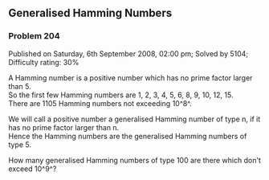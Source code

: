Generalised Hamming Numbers
---------------------------

### Problem 204

Published on Saturday, 6th September 2008, 02:00 pm; Solved by 5104;
Difficulty rating: 30%

A Hamming number is a positive number which has no prime factor larger
than 5.\
 So the first few Hamming numbers are 1, 2, 3, 4, 5, 6, 8, 9, 10, 12,
15.\
 There are 1105 Hamming numbers not exceeding 10^8^.

We will call a positive number a generalised Hamming number of type n,
if it has no prime factor larger than n.\
 Hence the Hamming numbers are the generalised Hamming numbers of type
5.

How many generalised Hamming numbers of type 100 are there which don't
exceed 10^9^?
